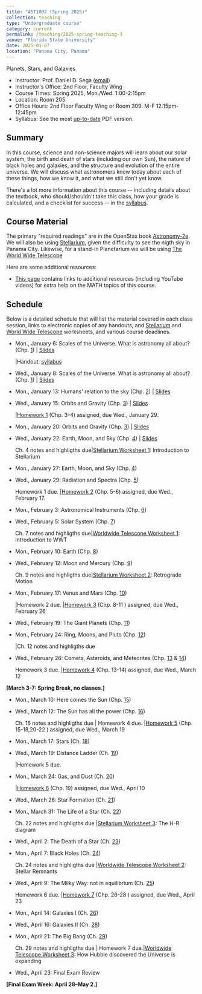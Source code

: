 ```yaml
---
title: "AST1002 (Spring 2025)"
collection: teaching
type: "Undergraduate course"
category: current
permalink: /teaching/2025-spring-teaching-3
venue: "Florida State University"
date: 2025-01-07
location: "Panama City, Panama"
---
```

Planets, Stars, and Galaxies

* Instructor:	Prof. Daniel D. Sega ([email](mailto:dsega@fsu.edu))
* Instructor's Office: 2nd Floor, Faculty Wing
* Course Times: Spring 2025, Mon./Wed. 1:00-2:15pm
* Location:	Room 205
* Office Hours:	2nd Floor Faculty Wing or Room 309: M-F 12:15pm-12:45pm
* Syllabus:	See the most [up-to-date](../files/AST1002.pdf) PDF version.

Summary
-----------
In this course, science and non-science majors will learn about our solar system, the birth and death of stars (including our own Sun), the nature of black holes and galaxies, and the structure and evolution of the entire universe. We will discuss what astronomers know today about each of these things, how we know it, and what we still don't yet know.

There's a lot more information about this course -- including details about the textbook, who should/shouldn't take this class, how your grade is calculated, and a checklist for success -- in the [syllabus](../files/ASR1002.pdf).

Course Material
--------------
The primary "required readings" are in the OpenStax book [Astronomy-2e](https://openstax.org/details/books/astronomy-2e). We will also be using [Stellarium](https://stellarium.org/), given the difficulty to see the nigth sky in Panama City. Likewise, for a stand-in Planetarium we will be using [The World Wide Telescope](https://www.worldwidetelescope.org/) 

Here are some additional resources:

* [This page](https://stevencranmer.bitbucket.io/ASTR_1200_2019/math_links.html) contains links to additional resources (including YouTube videos) for extra help on the MATH topics of this course.

Schedule
-------------

Below is a detailed schedule that will list the material covered in each class session, links to electronic copies of any handouts, and [Stellarium](https://stellarium-web.org/) and [World Wide Telescope](https://www.worldwidetelescope.org/) worksheets, and various course deadlines.

* Mon., January 6: Scales of the Universe. What is astronomy all about? (Chp. [1](https://openstax.org/books/astronomy-2e/pages/1-introduction)) \| [Slides](../files/slides1.pdf)

  |Handout: [syllabus](../files/2048C.pdf)
* Wed., January 8: Scales of the Universe. What is astronomy all about? (Chp. [1](https://openstax.org/books/astronomy-2e/pages/1-introduction)) \| [Slides](../files/slides2.pdf)
* Mon., January 13: Humans' relation to the sky (Chp. [2](https://openstax.org/books/astronomy-2e/pages/2-thinking-ahead)) \| [Slides](../files/Ch-3-AST1002.pdf)
* Wed., January 15: Orbits and Gravity (Chp. [3](https://openstax.org/books/astronomy-2e/pages/3-thinking-ahead)) \| [Slides](../files/Slides5.pdf)

  |[Homework 1](../files/astrohw1.pdf) (Chp. 3-4) assigned, due Wed., January 29.
* Mon., January 20: Orbits and Gravity (Chp. [3](https://openstax.org/books/astronomy-2e/pages/3-thinking-ahead)) \| [Slides](../files/Slides6.pdf)
* Wed., January 22: Earth, Moon, and Sky (Chp. [4](https://openstax.org/books/astronomy-2e/pages/4-thinking-ahead)) \| [Slides](../files/Slides6.pdf)
  
   Ch. 4 notes and highligths due|[Stellarium Worksheet 1](../files/Stellarium1.pdf): Introduction to Stellarium
* Mon., January 27:  Earth, Moon, and Sky (Chp. [4](https://openstax.org/books/astronomy-2e/pages/4-thinking-ahead))
* Wed., January 29: Radiation and Spectra (Chp. [5](https://openstax.org/books/astronomy-2e/pages/5-thinking-ahead))

  Homework 1 due. |[Homework 2](../files/astrohw2.pdf) (Chp. 5-6) assigned, due Wed., February 17.
* Mon., February 3: Astronomical Instruments (Chp. [6](https://openstax.org/books/astronomy-2e/pages/6-thinking-ahead))
* Wed., February 5: Solar System (Chp. [7](https://openstax.org/books/astronomy-2e/pages/7-thinking-ahead))

	Ch. 7 notes and highligths due|[Worldwide Telescope Worksheet 1](../files/wwt1.pdf): Introduction to WWT
* Mon., February 10: Earth (Chp. [8](https://openstax.org/books/astronomy-2e/pages/8-thinking-ahead))
* Wed., February 12: Moon and Mercury (Chp. [9](https://openstax.org/books/astronomy-2e/pages/9-thinking-ahead))
	
	Ch. 9 notes and highligths due|[Stellarium Worksheet 2](../files/Stellarium2.pdf): Retrograde Motion
* Mon., February 17: Venus and Mars (Chp. [10](https://openstax.org/books/astronomy-2e/pages/10-thinking-ahead))
  
  |Homework 2 due. |[Homework 3](../files/astrohw3.pdf) (Chp. 8-11 ) assigned, due Wed., February 26
* Wed., February 19: The Giant Planets (Chp. [11](https://openstax.org/books/astronomy-2e/pages/11-thinking-ahead))
* Mon., February 24: Ring, Moons, and Pluto (Chp. [12](https://openstax.org/books/astronomy-2e/pages/12-thinking-ahead))
  
  |Ch. 12 notes and highligths due
* Wed., February 26: Comets, Asteroids, and Meteorites (Chp. [13](https://openstax.org/books/astronomy-2e/pages/13-thinking-ahead) & [14](https://openstax.org/books/astronomy-2e/pages/14-thinking-ahead))

  Homework 3 due. |[Homework 4](../files/astrohw4.pdf) (Chp. 13-14) assigned, due Wed., March 12

**[March 3-7: Spring Break, no classes.]**
  
* Mon., March 10: Here comes the Sun (Chp. [15](https://openstax.org/books/astronomy-2e/pages/15-thinking-ahead))
* Wed., March 12: The Sun has all the power (Chp. [16](https://openstax.org/books/astronomy-2e/pages/16-thinking-ahead))

     Ch. 16 notes and highligths due | Homework 4 due. |[Homework 5](../files/astrohw5.pdf) (Chp. 15-18,20-22 ) assigned, due Wed., March 19
* Mon., March 17: Stars (Ch. [18](https://openstax.org/books/university-physics-volume-1/pages/18-thinking-ahead))
* Wed., March 19: Distance Ladder (Ch. [19](https://openstax.org/books/university-physics-volume-1/pages/19-thinking-ahead))

     |Homework 5 due.
* Mon., March 24: Gas, and Dust (Ch. [20](https://openstax.org/books/astronomy-2e/pages/20-thinking-ahead))
 
     |[Homework 6](../files/astrohw6.pdf) (Chp. 19) assigned, due Wed., April 10
* Wed., March 26: Star Formation  (Ch. [21](https://openstax.org/books/astronomy-2e/pages/21-thinking-ahead))
* Mon., March 31: The Life of a Star (Ch. [22](https://openstax.org/books/astronomy-2e/pages/22-thinking-ahead))

  Ch. 22 notes and highligths due |[Stellarium Worksheet 3](../files/Stellarium3.pdf): The H-R diagram
* Wed., April 2: The Death of a Star (Ch. [23](https://openstax.org/books/astronomy-2e/pages/23-thinking-ahead))

  
* Mon., April 7: Black Holes (Ch. [24](https://openstax.org/books/astronomy-2e/pages/24-thinking-ahead))

  Ch. 24 notes and highligths due |[Worldwide Telescope Worksheet 2](../files/wwt2.pdf): Stellar Remnants
* Wed., April 9: The Milky Way: not in equilibrium (Ch. [25](https://openstax.org/books/astronomy-2e/pages/25-thinking-ahead))

	Homework 6 due. |[Homework 7](../files/astrohw7.pdf) (Chp. 26-28 ) assigned, due Wed., April 23
* Mon., April 14: Galaxies I (Ch. [26](https://openstax.org/books/astronomy-2e/pages/26-thinking-ahead))
* Wed., April 16: Galaxies II (Ch. [28](https://openstax.org/books/astronomy-2e/pages/28-thinking-ahead))
* Mon., April 21: The Big Bang (Ch. [29](https://openstax.org/books/astronomy-2e/pages/39-thinking-ahead))

   Ch. 29 notes and highligths due | Homework 7 due.|[Worldwide Telescope Worksheet 3](../files/wwt3.pdf): How Hubble discovered the Universe is expanding
* Wed., April 23: Final Exam Review


**[Final Exam Week: April 28–May 2.]**
